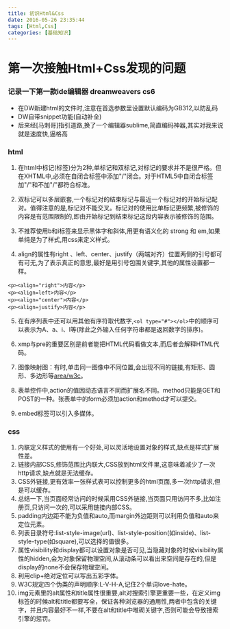 ```yaml
---
title: 初识Html&Css
date: 2016-05-26 23:35:44
tags: [Html,Css]
categories: [基础知识]
---
```


# 第一次接触Html+Css发现的问题
### 记录一下第一款ide编辑器 dreamweavers cs6

 * 在DW新建html的文件时,注意在首选参数里设置默认编码为GB312,以防乱码
 * DW自带snippet功能(自动补全)
 * 后来经[马刺哥]指引道路,换了一个编辑器sublime,简直编码神器,其实对我来说就是速度快,逼格高

### html
1. 在html中标记(标签)分为2种,单标记和双标记,对标记的要求并不是很严格。但在XHTML中,必须在自闭合标签中添加"/"闭合。对于HTML5中自闭合标签加"/"和不加"/"都符合标准。

2. 双标记可以多层嵌套,一个标记对的结束标记与最近一个标记对的开始标记配对。值得注意的是,标记对不能交叉。标记对的使用比单标记更频繁,被修饰的内容是有范围限制的,即由开始标记到结束标记这段内容表示被修饰的范围。

3. 不推荐使用b和i标签来显示黑体字和斜体,用更有语义化的 strong 和 em,如果单纯是为了样式,用css来定义样式。
<!--more-->
4. align的属性有right 、left、center、justify（两端对齐）位置两侧的引号都可有可无,为了表示真正的意思,最好是用引号包围关键字,其他的属性设置都一样。
```
<p><align="right">内容</p>
<p><align=left>内容</p>
<p><align="center">内容</p>
<p><align=justify>内容</p>
```
5. 在有序列表中还可以用其他有序符取代数字,```<ol type="#"></ol>```中的顺序可以表示为A、a、i、I等(除此之外输入任何字符串都是返回数字的排序)。

6. xmp与pre的重要区别是前者能把HTML代码看做文本,而后者会解释HTML代码。

7. 图像映射图：有时,单击同一图像中不同位置,会出现不同的链接,有矩形、圆形、多边形等[area/w3c](http://www.w3school.com.cn/tags/att_area_shape.asp)。

8. 表单控件中,action的值因动态语言不同而扩展名不同。method只能是GET和POST的一种。张表单中的form必须加action和method才可以提交。

9. embed标签可以引入多媒体。

### css
1. 内联定义样式的使用有一个好处,可以灵活地设置对象的样式,缺点是样式扩展性差。
2. 链接内部CSS,修饰范围比内联大,CSS放到html文件里,这意味着减少了一次http请求,缺点就是无法缓存。
3. CSS外链接,更有效率一张样式表可以控制更多的html页面,多一次http请求,但是可以缓存。
4. 总结一下,当页面经常访问的时候采用CSS外链接,当页面只用访问不多,比如注册页,只访问一次的,可以采用链接内部CSS。
5. padding内边距不能为负值和auto,而margin外边距则可以利用负值和auto来定位元素。
6. 列表目录符号:list-style-image(url)、list-style-position(如inside)、list-style-type(如square),可以选择的值很多。
7. 属性visibility和display都可以设置对象是否可见,当隐藏对象的时候visibility属性的hidden,会为对象保留物理空间,从滚动条可以看出来空间是存在的,但是display的none不会保存物理空间。
8. 利用clip+绝对定位可以写出五彩字体。
9. W3C规定四个伪类的声明顺序:L-V-H-A,记住2个单词love-hate。
10. img元素里的alt属性和title属性很重要,alt对搜索引擎更重要一些，在定义img标签的时候alt和title都要写全，保证各种浏览器的通用性,两者中包含的关键字，并且内容最好不一样,不要在alt和title中堆砌关键字,否则可能会导致搜索引擎的惩罚。




